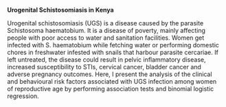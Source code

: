 **Urogenital Schistosomiasis in Kenya**

Urogenital schistosomiasis (UGS) is a disease caused by the parasite Schistosoma haematobium. It is a disease of poverty, mainly affecting people with poor access to water and sanitation facilities. Women get infected with S. haematobium while fetching water or performing domestic chores in freshwater infested with snails that harbour parasite cercariae. If left untreated, the disease could result in pelvic inflammatory disease, increased susceptibility to STIs, cervical cancer, bladder cancer and adverse pregnancy outcomes. Here, I present the analysis of the clinical and behavioural risk factors associated with UGS infection among women of reproductive age by performing association tests and binomial logistic regression.  
